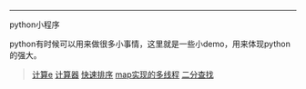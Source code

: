---
python小程序

python有时候可以用来做很多小事情，这里就是一些小demo，用来体现python的强大。

>
>[计算e]("./e.py")
>[计算器]("./cacl.py")
>[快速排序]("./quicksort.py")
>[map实现的多线程]("./testmap.py")
>[二分查找]("./binary_search.py")
